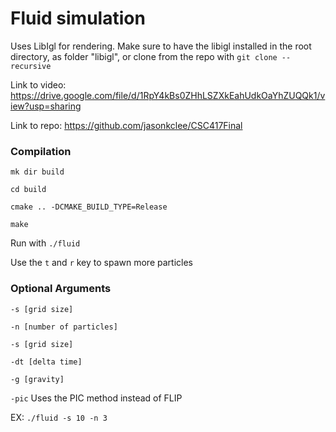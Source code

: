 # Fluid simulation
Uses LibIgl for rendering. Make sure to have the libigl installed in the root directory, as folder "libigl", or clone from the repo with `git clone --recursive`

Link to video: https://drive.google.com/file/d/1RpY4kBs0ZHhLSZXkEahUdkOaYhZUQQk1/view?usp=sharing

Link to repo: https://github.com/jasonkclee/CSC417Final

### Compilation
`mk dir build`

`cd build`

`cmake .. -DCMAKE_BUILD_TYPE=Release`

`make`

Run with `./fluid`

Use the `t` and `r` key to spawn more particles

### Optional Arguments

`-s [grid size]`

`-n [number of particles]`

`-s [grid size]`

`-dt [delta time]`

`-g [gravity]`

`-pic` Uses the PIC method instead of FLIP

EX: `./fluid -s 10 -n 3`